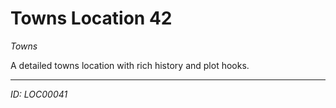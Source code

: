 # Towns Location 42

*Towns*

A detailed towns location with rich history and plot hooks.

---
*ID: LOC00041*